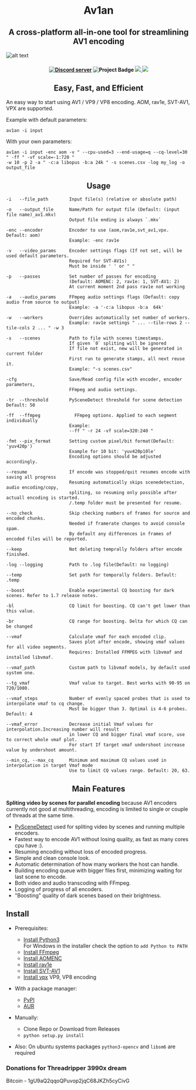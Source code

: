 <h1 align="center">
    <br>
    Av1an
    </br>
</h1>

<h2 align="center">A cross-platform all-in-one tool for streamlining AV1 encoding</h2>

![alt text](https://cdn.discordapp.com/attachments/665440744567472169/685103807952060447/143740_05_03_20.png)

<h4 align="center">
<a href="https://discord.gg/TssVH86"><img src="https://discordapp.com/api/guilds/696849974230515794/embed.png" alt="Discord server" /></a>
<img src="https://ci.appveyor.com/api/projects/status/cvweipdgphbjkkar?svg=true" alt="Project Badge"> <a href="https://codeclimate.com/github/master-of-zen/Av1an/maintainability"><img src="https://api.codeclimate.com/v1/badges/41ea7ad221dcdad3fe8d/maintainability" />
<img= src="https://app.codacy.com/manual/Grenight/Av1an?utm_source=github.com&utm_medium=referral&utm_content=master-of-zen/Av1an&utm_campaign=Badge_Grade_Dashboard"></a>
<a href="https://www.codacy.com/manual/Grenight/Av1an?utm_source=github.com&amp;utm_medium=referral&amp;utm_content=master-of-zen/Av1an&amp;utm_campaign=Badge_Grade"><img src="https://api.codacy.com/project/badge/Grade/4632dbb2f6f34ad199142c01a3eb2aaf"/></a>
</h4>
<h2 align="center">Easy, Fast, and Efficient </h2>

An easy way to start using AV1 / VP9 / VP8 encoding. AOM, rav1e, SVT-AV1, VPX are supported.

Example with default parameters:

    av1an -i input

With your own parameters:

    av1an -i input -enc aom -v " --cpu-used=3 --end-usage=q --cq-level=30 " -ff " -vf scale=-1:720 "
    -w 10 -p 2 -a " -c:a libopus -b:a 24k " -s scenes.csv -log my_log -o output_file

<h2 align="center">Usage</h2>

    -i   --file_path        Input file(s) (relative or absolute path)

    -o   --output_file      Name/Path for output file (Default: (input file name)_av1.mkv)
                            Output file ending is always `.mkv`

    -enc --encoder          Encoder to use (aom,rav1e,svt_av1,vpx. Default: aom)
                            Example: -enc rav1e

    -v   --video_params     Encoder settings flags (If not set, will be used default parameters.
                            Required for SVT-AV1s)
                            Must be inside ' ' or " "

    -p   --passes           Set number of passes for encoding
                            (Default: AOMENC: 2, rav1e: 1, SVT-AV1: 2)
                            At current moment 2nd pass rav1e not working

    -a   --audio_params     FFmpeg audio settings flags (Default: copy audio from source to output)
                            Example: -a '-c:a libopus -b:a  64k'

    -w   --workers          Overrides automatically set number of workers.
                            Example: rav1e settings " ... --tile-rows 2 --tile-cols 2 ... " -w 3

    -s   --scenes           Path to file with scenes timestamps.
                            If given `0` spliting will be ignored
                            If file not exist, new will be generated in current folder
                            First run to generate stamps, all next reuse it.
                            Example: "-s scenes.csv"
    
    -cfg                    Save/Read config file with encoder, encoder parameters,
                            FFmpeg and audio settings.

    -tr  --threshold        PySceneDetect threshold for scene detection Default: 50

    -ff  --ffmpeg             FFmpeg options. Applied to each segment individually
                            Example:
                            --ff " -r 24 -vf scale=320:240 "

    -fmt --pix_format       Setting custom pixel/bit format(Default: 'yuv420p')
                            Example for 10 bit: 'yuv420p10le'
                            Encoding options should be adjusted accordingly.

    --resume                If encode was stopped/quit resumes encode with saving all progress
                            Resuming automatically skips scenedetection, audio encoding/copy,
                            spliting, so resuming only possible after actuall encoding is started.
                            /.temp folder must be presented for resume.

    --no_check              Skip checking numbers of frames for source and encoded chunks.
                            Needed if framerate changes to avoid console spam.
                            By default any differences in frames of encoded files will be reported.

    --keep                  Not deleting temprally folders after encode finished.

    -log --logging          Path to .log file(Default: no logging)

    --temp                  Set path for temporally folders. Default: .temp

    --boost                 Enable experimental CQ boosting for dark scenes. Refer to 1.7 release notes.

    -bl                     CQ limit for boosting. CQ can't get lower than this value.

    -br                     CQ range for boosting. Delta for which CQ can be changed

    --vmaf                  Calculate vmaf for each encoded clip.
                            Saves plot after encode, showing vmaf values for all video segments.
                            Requires: Installed FFMPEG with libvmaf and installed libvmaf.

    --vmaf_path             Custom path to libvmaf models, by default used system one.

    --tg_vmaf               Vmaf value to target. Best works with 90-95 on 720/1080.

    --vmaf_steps            Number of evenly spaced probes that is used to interpolate vmaf to cq change.
                            Must be bigger than 3. Optimal is 4-6 probes. Default: 4

    --vmaf_error            Decrease initial Vmaf values for interpolation.Increasing number will result
                            in lower CQ and bigger final vmaf score, use to correct whole vmaf plot.
                            For start If target vmaf undershoot increase value by undershoot amount.

    --min_cq, --max_cq      Minimum and maximum CQ values used in interpolation in target Vmaf mode
                            Use to limit CQ values range. Default: 20, 63.

<h2 align="center">Main Features</h2>

**Spliting video by scenes for parallel encoding** because AV1 encoders currently not good at multithreading, encoding is limited to single or couple of threads at the same time.

*  [PySceneDetect](https://pyscenedetect.readthedocs.io/en/latest/) used for spliting video by scenes and running multiple encoders.
*  Fastest way to encode AV1 without losing quality, as fast as many cores cpu have :).
*  Resuming encoding without loss of encoded progress.
*  Simple and clean console look.
*  Automatic determination of how many workers the host can handle.
*  Building encoding queue with bigger files first, minimizing waiting for last scene to encode.
*  Both video and audio transcoding with FFmpeg.
*  Logging of progress of all encoders.
*  "Boosting" quality of dark scenes based on their brightness.

## Install

* Prerequisites:
  *  [Install Python3](https://www.python.org/downloads/) <br>
For Windows in the installer check the option to `add Python to PATH`
  *  [Install FFmpeg](https://ffmpeg.org/download.html)
  *  [Install AOMENC](https://aomedia.googlesource.com/aom/)
  *  [Install rav1e](https://github.com/xiph/rav1e) 
  *  [Install SVT-AV1](https://github.com/OpenVisualCloud/SVT-AV1) 
  *  [Install vpx](https://chromium.googlesource.com/webm/libvpx/) VP9, VP8 encoding

* With a package manager:
  *  [PyPI](https://pypi.org/project/Av1an/)
  *  [AUR](https://aur.archlinux.org/packages/python-av1an/)

* Manually:

  *  Clone Repo or Download from Releases
  *  `python setup.py install`
* Also:
    On ubuntu systems packages `python3-opencv` and `libsm6` are required

### Donations for Threadripper 3990x dream

Bitcoin - 1gU9aQ2qqoQPuvop2jqC68JKZh5cyCivG

